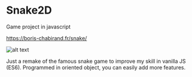 # Snake2D
Game project in javascript

https://boris-chabirand.fr/snake/

![alt text](https://boris-chabirand.fr/snake/snake.png)

Just a remake of the famous snake game to improve my skill in vanilla JS (ES6).
Programmed in oriented object, you can easily add more features.
